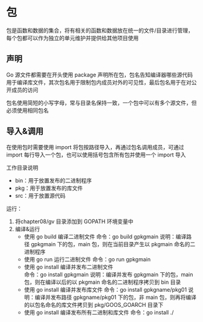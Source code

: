 # 包
包是函数和数据的集合，将有相关的函数和数据放在统一的文件/目录进行管理，每个包都可以作为独立的单元维护并提供给其他项目使用

## 声明
Go 源文件都需要在开头使用 package 声明所在包，包名告知编译器哪些源代码用于编译库文件，其次包名用于限制包内成员对外的可见性，最后包名用于在对公开成员的访问

包名使用简短的小写字母，常与目录名保持一致，一个包中可以有多个源文件，但必须使用相同包名

## 导入&调用
在使用包时需要使用 import 将包按路径导入，再通过包名调用成员，可通过 import 每行导入一个包，也可以使用括号包含所有包并使用一个 import 导入

工作目录说明
- bin：用于放置发布的二进制程序
- pkg：用于放置发布的库文件
- src：用于放置源代码


运行：
1. 将chapter08/gv 目录添加到 GOPATH 环境变量中
2. 编译&运行
	- 使用 go build 编译二进制文件
		命令：go build gpkgmain 
		说明：编译路径 gpkgmain 下的包，main 包，则在当前目录产生以 pkgmain 命名的二进制程序
	- 使用 go run 运行二进制文件
		命令：go run gpkgmain
	- 使用 go install 编译并发布二进制文件	
		命令：go install gpkgmain
		说明：编译并发布 gpkgmain 下的包，main 包，则在编译以后的以 pkgmain 命名的二进制程序拷贝到 bin 目录
	- 使用 go install 编译并发布库文件
		命令：go install gpkgname/pkg01
		说明：编译并发布路径 gpkgname/pkg01 下的包，非 main 包，则再将编译的以包名命名的库文件拷贝到 pkg/GOOS_GOARCH 目录下
	- 使用 go install 编译发布所有二进制和库文件
		命令：go install ./